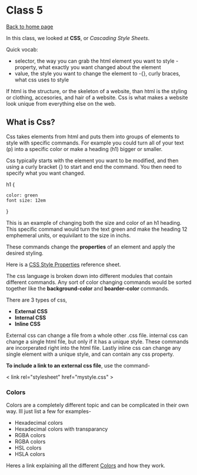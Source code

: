 # Class 5

[Back to home page](../README.md)

In this class, we looked at **CSS**, or *Cascading Style Sheets*.

Quick vocab:

- selector, the way you can grab the html element you want to style
-property, what exactly you want changed about the element
- value, the style you want to change the element to
-{}, curly braces, what css uses to style

If html is the structure, or the skeleton of a website, than html is the styling or clothing, accesories, and hair of a website. Css is what makes a website look unique from everything else on the web.

## What is Css?

Css takes elements from html and puts them into groups of elements to style with specific commands. For example you could turn all of your text (p) into a specific color or make a heading (h1) bigger or smaller. 

Css typically starts with the element you want to be modified, and then using a curly bracket {} to start and end the command. You then need to specify what you want changed.

h1 {

    color: green
    font size: 12em

}

This is an example of changing both the size and color of an h1 heading. This specific command would turn the text green and make the heading 12 emphemeral units, or equivilant to the size in inchs.

These commands change the **properties** of an element and apply the desired styling.

Here is a [CSS Style Properties](https://developer.mozilla.org/en-US/docs/Web/CSS/Reference) reference sheet.

The css language is broken down into different modules that contain different commands. Any sort of color changing commands would be sorted together like the **background-color** and **boarder-color** commands.

There are 3 types of css,

- **External CSS**
- **Internal CSS**
- **Inline CSS**

External css can change a file from a whole other .css file. internal css can change a single html file, but only if it has a unique style. These commands are incorperated right into the html file. Lastly inline css can change any single element with a unique style, and can contain any css property.

**To include a link to an external css file**, use the command-

< link rel="stylesheet" href="mystyle.css" >

### Colors

Colors are a completely different topic and can be complicated in their own way. Ill just list a few for examples-

- Hexadecimal colors
- Hexadecimal colors with transparancy
- RGBA colors
- RGBA colors
- HSL colors
- HSLA colors

Heres a link explaining all the different [Colors](https://www.w3schools.com/cssref/css_colors_legal.asp) and how they work.